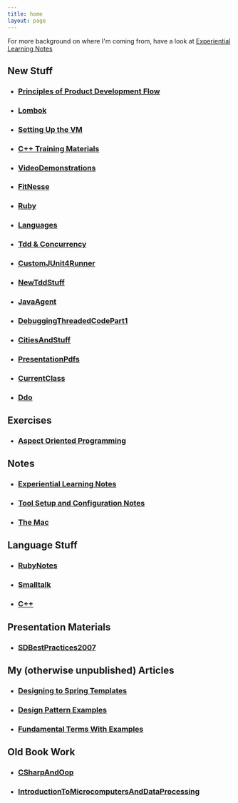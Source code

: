 ```yaml
---
title: home
layout: page
---
```


For more background on where I'm coming from, have a look at
[Experiential Learning Notes](ExperientialLearningNotes)

## New Stuff
* ### [Principles of Product Development Flow](PrinciplesOfProductDevelopmentFlow)
* ### [Lombok](lombok)
* ### [Setting Up the VM](vm)
* ### [C++ Training Materials](CppTraining)
* ### [VideoDemonstrations](VideoDemonstrations)
* ### [FitNesse](FitNesse)
* ### [Ruby](ruby/RubyNotes)
* ### [Languages](Languages)
* ### [Tdd & Concurrency](TddAndConcurrency)
* ### [CustomJUnit4Runner](CustomJUnit4Runner)
* ### [NewTddStuff](NewTddStuff)
* ### [JavaAgent](JavaAgent)
* ### [DebuggingThreadedCodePart1](DebuggingThreadedCodePart1)
* ### [CitiesAndStuff](CitiesAndStuff)
* ### [PresentationPdfs](PresentationPdfs)
* ### [CurrentClass](CurrentClass)
* ### [Ddo](Ddo)

## Exercises
* ### [Aspect Oriented Programming](aop/AspectOrientedProgramming)

## Notes
* ### [Experiential Learning Notes](ExperientialLearningNotes)
* ### [Tool Setup and Configuration Notes](Tool_Setup_and_Configuration_Notes)
* ### [The Mac](The_Mac)

## Language Stuff
* ### [RubyNotes](ruby/RubyNotes)
* ### [Smalltalk](Smalltalk)
* ### [C++](Cxx)

## Presentation Materials
* ### [SDBestPractices2007](SDBestPractices2007)

## My (otherwise unpublished) Articles
* ### [Designing to Spring Templates](Designing_to_Spring_Templates)
* ### [Design Pattern Examples](Design_Pattern_Examples)
* ### [Fundamental Terms With Examples](Fundamental_Terms_With_Examples)

## Old Book Work
* ### [CSharpAndOop](CSharpAndOop)
* ### [IntroductionToMicrocomputersAndDataProcessing](IntroductionToMicrocomputersAndDataProcessing)



